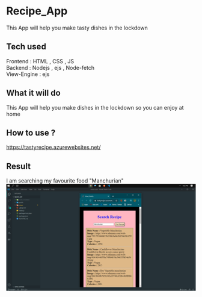 # Recipe_App
This App will help you make tasty dishes in the lockdown

## Tech used

Frontend : HTML , CSS , JS<br>
Backend : Nodejs  , ejs , Node-fetch <br>
View-Engine : ejs<br>

## What it will do 
This App will help you make dishes in the lockdown so you can enjoy at home

## How to use ?
https://tastyrecipe.azurewebsites.net/

## Result
I am searching my favourite food "Manchurian"<br>
<img src="result.png">
